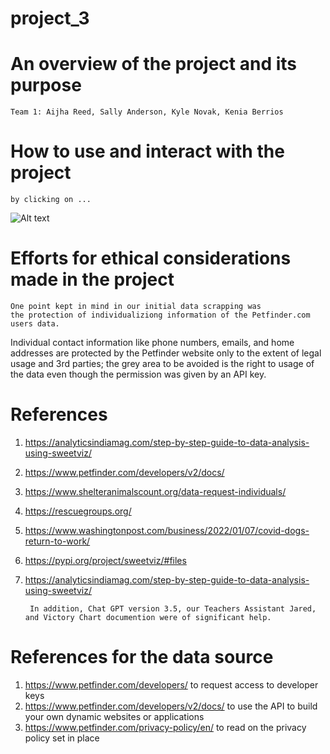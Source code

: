 # project_3

# An overview of the project and its purpose
    Team 1: Aijha Reed, Sally Anderson, Kyle Novak, Kenia Berrios


# How to use and interact with the project
    by clicking on ...
![Alt text](SFclassicHOUSE.png)

# Efforts for ethical considerations made in the project
    One point kept in mind in our initial data scrapping was 
    the protection of individualiziong information of the Petfinder.com users data.

Individual contact information like phone numbers, emails, and home addresses are protected by the Petfinder website only to the extent of legal usage and 3rd parties; the grey area to be avoided is the right to usage of the data even though the permission was given by an API key.


# References
1. https://analyticsindiamag.com/step-by-step-guide-to-data-analysis-using-sweetviz/
2. https://www.petfinder.com/developers/v2/docs/ 
3. https://www.shelteranimalscount.org/data-request-individuals/
4. https://rescuegroups.org/
5. https://www.washingtonpost.com/business/2022/01/07/covid-dogs-return-to-work/
6. https://pypi.org/project/sweetviz/#files
7. https://analyticsindiamag.com/step-by-step-guide-to-data-analysis-using-sweetviz/

        In addition, Chat GPT version 3.5, our Teachers Assistant Jared, and Victory Chart documention were of significant help.


# References for the data source
1. https://www.petfinder.com/developers/ to request access to developer keys
2. https://www.petfinder.com/developers/v2/docs/  to use the API to build your own dynamic websites or applications
3. https://www.petfinder.com/privacy-policy/en/ to read on the privacy policy set in place